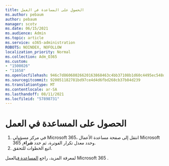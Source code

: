 ```yaml
---
title: الحصول على المساعدة في العمل
ms.author: pebaum
author: pebaum
manager: scotv
ms.date: 06/15/2021
ms.audience: Admin
ms.topic: article
ms.service: o365-administration
ROBOTS: NOINDEX, NOFOLLOW
localization_priority: Normal
ms.collection: Adm_O365
ms.custom:
- "1500026"
- "11658"
ms.openlocfilehash: 946c7d86068026620163868463c4bb37108b1d60c4495ec548dc36043bce8414
ms.sourcegitcommit: 920051182781bd97ce4d4d6fbd268cb37b84d239
ms.translationtype: MT
ms.contentlocale: ar-SA
ms.lasthandoff: 08/11/2021
ms.locfileid: "57898731"
---
```

# <a name="get-business-assist"></a>الحصول على المساعدة في العمل

1. في مركز مسؤولي Microsoft 365، انتقل إلى صفحة مساعدة الأعمال Microsoft 365 [،](https://go.microsoft.com/fwlink/p/?linkid=2158423)وحدد معدل تكرار الفوترة، ثم حدد **شراء**.
2. اتبع الخطوات للتحقق.

لمعرفة المزيد، راجع [المساعدة في](https://docs.microsoft.com/microsoft-365/admin/misc/business-assist)العمل Microsoft 365 .